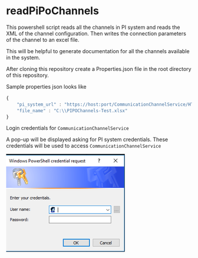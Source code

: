 # readPiPoChannels

This powershell script reads all the channels in PI system and reads the XML of the channel configuration. Then writes the connection parameters of the channel to an excel file.

This will be helpful to generate documentation for all the channels available in the system.

After cloning this repository create a Properties.json file in the root directory of this repository.

Sample properties json looks like 

```javascript
{
    "pi_system_url" : "https://host:port/CommunicationChannelService/HTTPBasicAuth",
    "file_name" : "C:\\PIPOChannels-Test.xlsx"
}
```

Login credentials for `CommunicationChannelService`

A pop-up will be displayed asking for PI system credentials. These credentials will be used to access `CommunicationChannelService`

![Enter PI System credentials](https://github.com/Srinu3366/readPiPoChannels/blob/11ba47356ac2ee97b81cdb1853a9521b20bb9ab8/docs/images/Login.png)